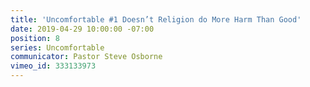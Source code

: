 ```yaml
---
title: 'Uncomfortable #1 Doesn’t Religion do More Harm Than Good'
date: 2019-04-29 10:00:00 -07:00
position: 8
series: Uncomfortable
communicator: Pastor Steve Osborne
vimeo_id: 333133973
---
```



